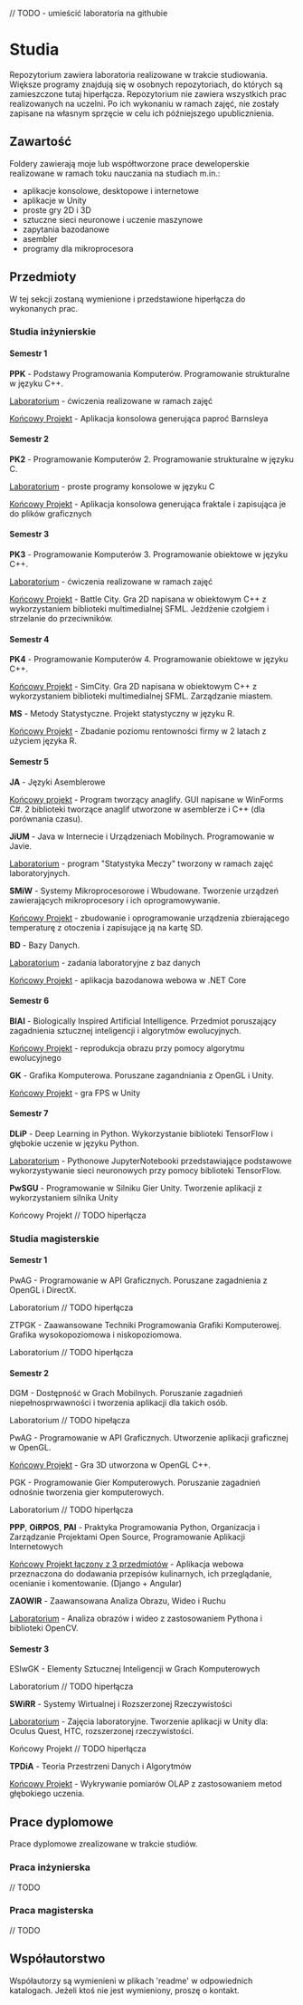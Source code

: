 // TODO - umieścić laboratoria na githubie

# Studia
Repozytorium zawiera laboratoria realizowane w trakcie studiowania. Większe programy znajdują się w osobnych repozytoriach, do których są zamieszczone tutaj hiperłącza. Repozytorium nie zawiera wszystkich prac realizowanych na uczelni. Po ich wykonaniu w ramach zajęć, nie zostały zapisane na własnym sprzęcie w celu ich późniejszego upublicznienia.

## Zawartość

Foldery zawierają moje lub współtworzone prace deweloperskie realizowane w ramach toku nauczania na studiach m.in.:
- aplikacje konsolowe, desktopowe i internetowe
- aplikacje w Unity
- proste gry 2D i 3D
- sztuczne sieci neuronowe i uczenie maszynowe
- zapytania bazodanowe
- asembler
- programy dla mikroprocesora

## Przedmioty

W tej sekcji zostaną wymienione i przedstawione hiperłącza do wykonanych prac.

### Studia inżynierskie

#### Semestr 1

<b>PPK</b> - Podstawy Programowania Komputerów. Programowanie strukturalne w języku C++.

[Laboratorium](https://github.com/pawel0705/Studia/tree/main/PPK) - ćwiczenia realizowane w ramach zajęć

[Końcowy Projekt](https://github.com/pawel0705/Barnsley-fern) - Aplikacja konsolowa generująca paproć Barnsleya

#### Semestr 2

<b>PK2</b> - Programowanie Komputerów 2. Programowanie strukturalne w języku C.

[Laboratorium](https://github.com/pawel0705/Programy-konsolowe-w-C) - proste programy konsolowe w języku C

[Końcowy Projekt](https://github.com/pawel0705/Fractal-Generator) - Aplikacja konsolowa generująca fraktale i zapisująca je do plików graficznych

#### Semestr 3

<b>PK3</b> - Programowanie Komputerów 3. Programowanie obiektowe w języku C++.

[Laboratorium](https://github.com/pawel0705/Studia/tree/main/PK3) - ćwiczenia realizowane w ramach zajęć

[Końcowy Projekt](https://github.com/pawel0705/Battle-City-2D-Game) - Battle City. Gra 2D napisana w obiektowym C++ z wykorzystaniem biblioteki multimedialnej SFML. Jeżdżenie czołgiem i strzelanie do przeciwników.

#### Semestr 4

<b>PK4</b> - Programowanie Komputerów 4. Programowanie obiektowe w języku C++.

[Końcowy Projekt](https://github.com/pawel0705/SimCity-2D-Game) - SimCity. Gra 2D napisana w obiektowym C++ z wykorzystaniem biblioteki multimedialnej SFML. Zarządzanie miastem.


<b>MS</b> - Metody Statystyczne. Projekt statystyczny w języku R.

[Końcowy Projekt](https://github.com/pawel0705/Badanie-poziomu-rentownosci) - Zbadanie poziomu rentowności firmy w 2 latach z użyciem języka R.

#### Semestr 5

<b>JA</b> - Języki Asemblerowe

[Końcowy projekt](https://github.com/pawel0705/Anaglyph-Maker) - Program tworzący anaglify. GUI napisane w WinForms C#. 2 biblioteki tworzące anaglif utworzone w asemblerze i C++ (dla porównania czasu).


<b>JiUM</b> - Java w Internecie i Urządzeniach Mobilnych. Programowanie w Javie.

[Laboratorium](https://github.com/pawel0705/Statystyka-Meczy) - program "Statystyka Meczy" tworzony w ramach zajęć laboratoryjnych.


<b>SMiW</b> - Systemy Mikroprocesorowe i Wbudowane. Tworzenie urządzeń zawierających mikroprocesory i ich oprogramowywanie.

[Końcowy Projekt](https://github.com/pawel0705/DataLogger) - zbudowanie i oprogramowanie urządzenia zbierającego temperaturę z otoczenia i zapisujące ją na kartę SD.


<b>BD</b> - Bazy Danych.

[Laboratorium](https://github.com/pawel0705/Bazy-Danych-Laboratoria) - zadania laboratoryjne z baz danych

[Końcowy Projekt](https://github.com/pawel0705/Informacje-Turystyczne) - aplikacja bazodanowa webowa w .NET Core


#### Semestr 6

<b>BIAI</b> - Biologically Inspired Artificial Intelligence. Przedmiot poruszający zagadnienia sztucznej inteligencji i algorytmów ewolucyjnych.

[Końcowy Projekt](https://github.com/pawel0705/GeneticDrawing-ImageEvolution) - reprodukcja obrazu przy pomocy algorytmu ewolucyjnego


<b>GK</b> - Grafika Komputerowa. Poruszane zagandniania z OpenGL i Unity.

[Końcowy Projekt](https://github.com/pawel0705/Gra-Strzelanka-3D-Unity) - gra FPS w Unity

#### Semestr 7

<b>DLiP</b> - Deep Learning in Python. Wykorzystanie biblioteki TensorFlow i głębokie uczenie w języku Python.

[Laboratorium](https://github.com/pawel0705/PythonTensorflowStuff) - Pythonowe JupyterNotebooki przedstawiające podstawowe wykorzystywanie sieci neuronowych przy pomocy biblioteki TensorFlow.

<b>PwSGU</b> - Programowanie w Silniku Gier Unity. Tworzenie aplikacji z wykorzystaniem silnika Unity

Końcowy Projekt // TODO hiperłącza

### Studia magisterskie

#### Semestr 1
PwAG - Programowanie w API Graficznych. Poruszane zagadnienia z OpenGL i DirectX.

Laboratorium // TODO hiperłącza


ZTPGK - Zaawansowane Techniki Programowania Grafiki Komputerowej. Grafika wysokopoziomowa i niskopoziomowa.

Laboratorium // TODO hiperłącza


#### Semestr 2

DGM - Dostępność w Grach Mobilnych. Poruszanie zagadnień niepełnosprwawności i tworzenia aplikacji dla takich osób.

Laboratorium // TODO hipełącza


PwAG - Programowanie w API Graficznych. Utworzenie aplikacji graficznej w OpenGL.

[Końcowy Projekt](https://github.com/pawel0705/GraSkradankowaOpenGL) - Gra 3D utworzona w OpenGL C++.


PGK - Programowanie Gier Komputerowych. Poruszanie zagadnień odnośnie tworzenia gier komputerowych.

Laboratorium // TODO hiperłącza


<b>PPP</b>, <b>OiRPOS</b>, <b>PAI</b> - Praktyka Programowania Python, Organizacja i Zarządzanie Projektami Open Source, Programowanie Aplikacji Internetowych

[Końcowy Projekt łączony z 3 przedmiotów](https://github.com/pawel0705/PrzepisyKulinarne) - Aplikacja webowa przeznaczona do dodawania przepisów kulinarnych, ich przeglądanie, ocenianie i komentowanie. (Django + Angular)


<b>ZAOWIR</b> - Zaawansowana Analiza Obrazu, Wideo i Ruchu

[Laboratorium](https://github.com/pawel0705/OpenCvImageOperations) - Analiza obrazów i wideo z zastosowaniem Pythona i biblioteki OpenCV.


#### Semestr 3

ESIwGK - Elementy Sztucznej Inteligencji w Grach Komputerowych

Laboratorium // TODO hiperłącza


<b>SWiRR</b> - Systemy Wirtualnej i Rozszerzonej Rzeczywistości

[Laboratorium](https://github.com/pawel0705/Studia/tree/main/SWiRR) - Zajęcia laboratoryjne. Tworzenie aplikacji w Unity dla: Oculus Quest, HTC, rozszerzonej rzeczywistości.

Końcowy Projekt // TODO hiperłącza


<b>TPDiA</b> - Teoria Przestrzeni Danych i Algorytmów

[Końcowy Projekt](https://github.com/pawel0705/WykrywaniePomiarowOLAP) - Wykrywanie pomiarów OLAP z zastosowaniem metod głębokiego uczenia.


## Prace dyplomowe

Prace dyplomowe zrealizowane w trakcie studiów.

### Praca inżynierska

// TODO

### Praca magisterska

// TODO

## Współautorstwo 

Współautorzy są wymienieni w plikach 'readme' w odpowiednich katalogach. Jeżeli ktoś nie jest wymieniony, proszę o kontakt.
